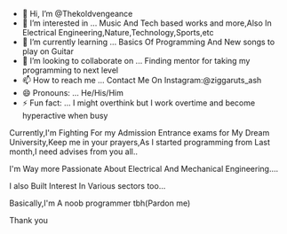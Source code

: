 - 👋 Hi, I’m @Thekoldvengeance
- 👀 I’m interested in ... Music And Tech based works and more,Also In Electrical Engineering,Nature,Technology,Sports,etc
- 🌱 I’m currently learning ... Basics Of Programming And New songs to play on Guitar
- 💞️ I’m looking to collaborate on ... Finding mentor for taking my programming to next level
- 📫 How to reach me ... Contact Me On Instagram:@ziggaruts_ash
- 😄 Pronouns: ... He/His/Him
- ⚡ Fun fact: ... I might overthink but I work overtime and become hyperactive when busy


Currently,I'm Fighting For my Admission Entrance exams for My Dream University,Keep me in your prayers,As I started programming from Last month,I need advises from you all..

I'm Way more Passionate About Electrical And Mechanical Engineering.... 

I also Built Interest In Various sectors too...

Basically,I'm A noob programmer tbh(Pardon me)

Thank you
<!---
Thekoldvengeance/Thekoldvengeance is a ✨ special ✨ repository because its `README.md` (this file) appears on your GitHub profile.
You can click the Preview link to take a look at your changes.
--->
